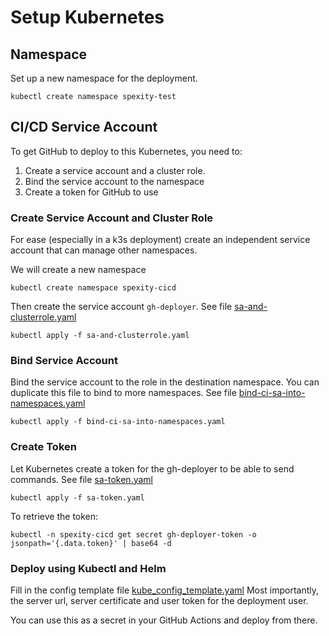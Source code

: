 # Setup Kubernetes

## Namespace
Set up a new namespace for the deployment.

```shell
kubectl create namespace spexity-test
```

## CI/CD Service Account
To get GitHub to deploy to this Kubernetes, you need to:
1. Create a service account and a cluster role.
2. Bind the service account to the namespace
3. Create a token for GitHub to use

### Create Service Account and Cluster Role
For ease (especially in a k3s deployment) create an independent service account that can manage other namespaces.

We will create a new namespace
```shell
kubectl create namespace spexity-cicd
```

Then create the service account `gh-deployer`. See file [sa-and-clusterrole.yaml](sa-and-clusterrole.yaml)

```shell
kubectl apply -f sa-and-clusterrole.yaml
```

### Bind Service Account
Bind the service account to the role in the destination namespace.
You can duplicate this file to bind to more namespaces.
See file [bind-ci-sa-into-namespaces.yaml](bind-ci-sa-into-namespaces.yaml)

```shell
kubectl apply -f bind-ci-sa-into-namespaces.yaml
```

### Create Token
Let Kubernetes create a token for the gh-deployer to be able to send commands.
See file [sa-token.yaml](sa-token.yaml)
```shell
kubectl apply -f sa-token.yaml
```

To retrieve the token:
```shell
kubectl -n spexity-cicd get secret gh-deployer-token -o jsonpath='{.data.token}' | base64 -d
```

### Deploy using Kubectl and Helm
Fill in the config template file [kube_config_template.yaml](kube_config_template.yaml)
Most importantly, the server url, server certificate and user token for the deployment user.

You can use this as a secret in your GitHub Actions and deploy from there.
